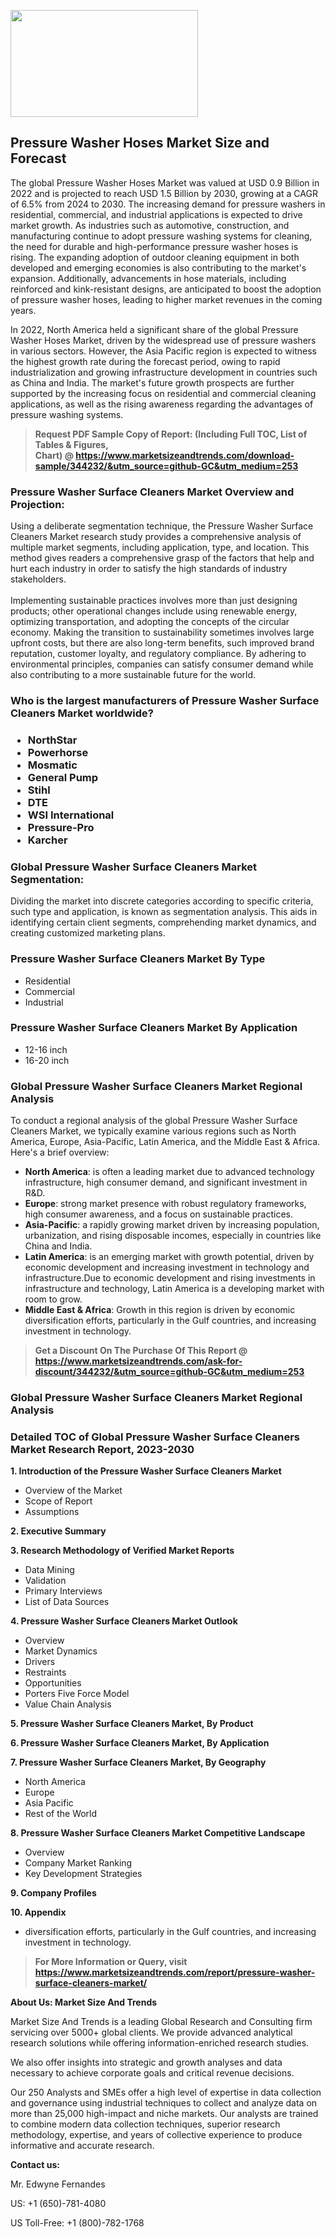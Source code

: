 <p><img class="alignnone size-medium wp-image-20088" src="https://ffe5etoiles.com/wp-content/uploads/2024/12/MST1-300x171.png" alt="" width="300" height="171" /></p><h2>Pressure Washer Hoses Market Size and Forecast</h2><p>The global Pressure Washer Hoses Market was valued at USD 0.9 Billion in 2022 and is projected to reach USD 1.5 Billion by 2030, growing at a CAGR of 6.5% from 2024 to 2030. The increasing demand for pressure washers in residential, commercial, and industrial applications is expected to drive market growth. As industries such as automotive, construction, and manufacturing continue to adopt pressure washing systems for cleaning, the need for durable and high-performance pressure washer hoses is rising. The expanding adoption of outdoor cleaning equipment in both developed and emerging economies is also contributing to the market's expansion. Additionally, advancements in hose materials, including reinforced and kink-resistant designs, are anticipated to boost the adoption of pressure washer hoses, leading to higher market revenues in the coming years.</p><p>In 2022, North America held a significant share of the global Pressure Washer Hoses Market, driven by the widespread use of pressure washers in various sectors. However, the Asia Pacific region is expected to witness the highest growth rate during the forecast period, owing to rapid industrialization and growing infrastructure development in countries such as China and India. The market's future growth prospects are further supported by the increasing focus on residential and commercial cleaning applications, as well as the rising awareness regarding the advantages of pressure washing systems.</p></p><blockquote id="" class=""><strong>Request PDF Sample Copy of Report: (Including Full TOC, List of Tables &amp; Figures, Chart)&nbsp;@&nbsp;<strong><a href="https://www.marketsizeandtrends.com/download-sample/344232/&utm_source=github-GC&utm_medium=253" target="_blank">https://www.marketsizeandtrends.com/download-sample/344232/&utm_source=github-GC&utm_medium=253</a></strong></strong></blockquote><h3 id="" class="">Pressure Washer Surface Cleaners Market&nbsp;Overview and Projection:</h3><p id="" class="">Using a deliberate segmentation technique, the Pressure Washer Surface Cleaners Market research study provides a comprehensive analysis of multiple market segments, including application, type, and location. This method gives readers a comprehensive grasp of the factors that help and hurt each industry in order to satisfy the high standards of industry stakeholders. <br /> <br />Implementing sustainable practices involves more than just designing products; other operational changes include using renewable energy, optimizing transportation, and adopting the concepts of the circular economy. Making the transition to sustainability sometimes involves large upfront costs, but there are also long-term benefits, such improved brand reputation, customer loyalty, and regulatory compliance. By adhering to environmental principles, companies can satisfy consumer demand while also contributing to a more sustainable future for the world.</p><h3 id="" class="">Who is the largest manufacturers of&nbsp;Pressure Washer Surface Cleaners Market worldwide?</h3><h3 class=""><p><ul><li>NorthStar </li><li> Powerhorse </li><li> Mosmatic </li><li> General Pump </li><li> Stihl </li><li> DTE </li><li> WSI International </li><li> Pressure-Pro </li><li> Karcher</li></ul></p></h3><h3 id="" class="">Global&nbsp;Pressure Washer Surface Cleaners Market Segmentation:</h3><p id="" class="">Dividing the market into discrete categories according to specific criteria, such type and application, is known as segmentation analysis. This aids in identifying certain client segments, comprehending market dynamics, and creating customized marketing plans.</p><h3 id="" class="">Pressure Washer Surface Cleaners Market&nbsp;By Type</h3><p><p><ul><li>Residential</li><li> Commercial</li><li> Industrial</p></li></ul></p></p><h3 id="" class="">Pressure Washer Surface Cleaners Market&nbsp;By Application</h3><p class=""><p><ul><li>12-16 inch</li><li> 16-20 inch</li></ul></p></p><h3 id="" class="">Global Pressure Washer Surface Cleaners Market Regional Analysis</h3><p id="" class="">To conduct a regional analysis of the global Pressure Washer Surface Cleaners Market, we typically examine various regions such as North America, Europe, Asia-Pacific, Latin America, and the Middle East &amp; Africa. Here's a brief overview:</p><ul><li><strong>North America</strong>: is often a leading market due to advanced technology infrastructure, high consumer demand, and significant investment in R&amp;D.</li><li><strong>Europe</strong>: strong market presence with robust regulatory frameworks, high consumer awareness, and a focus on sustainable practices.</li><li><strong>Asia-Pacific</strong>: a rapidly growing market driven by increasing population, urbanization, and rising disposable incomes, especially in countries like China and India.</li><li><strong>Latin America</strong>: is an emerging market with growth potential, driven by economic development and increasing investment in technology and infrastructure.Due to economic development and rising investments in infrastructure and technology, Latin America is a developing market with room to grow.</li><li><strong>Middle East &amp; Africa</strong>: Growth in this region is driven by economic diversification efforts, particularly in the Gulf countries, and increasing investment in technology.</li></ul><blockquote id="" class=""><strong>Get a Discount On The Purchase Of This Report @ <strong><a href="https://www.marketsizeandtrends.com/ask-for-discount/344232/&utm_source=github-GC&utm_medium=253" target="_blank">https://www.marketsizeandtrends.com/ask-for-discount/344232/&utm_source=github-GC&utm_medium=253</a></strong></strong></blockquote><h3 id="" class="">Global Pressure Washer Surface Cleaners Market Regional Analysis</h3><h3 id="" class="">Detailed TOC of Global Pressure Washer Surface Cleaners Market Research Report, 2023-2030</h3><p id="" class=""><strong>1. Introduction of the Pressure Washer Surface Cleaners Market</strong></p><ul><li>Overview of the Market</li><li>Scope of Report</li><li>Assumptions</li></ul><p id="" class=""><strong>2. Executive Summary</strong></p><p id="" class=""><strong>3. Research Methodology of Verified Market Reports</strong></p><ul><li>Data Mining</li><li>Validation</li><li>Primary Interviews</li><li>List of Data Sources</li></ul><p id="" class=""><strong>4. Pressure Washer Surface Cleaners Market Outlook</strong></p><ul><li>Overview</li><li>Market Dynamics</li><li>Drivers</li><li>Restraints</li><li>Opportunities</li><li>Porters Five Force Model</li><li>Value Chain Analysis</li></ul><p id="" class=""><strong>5. Pressure Washer Surface Cleaners Market, By Product</strong></p><p id="" class=""><strong>6. Pressure Washer Surface Cleaners Market, By Application</strong></p><p id="" class=""><strong>7. Pressure Washer Surface Cleaners Market, By Geography</strong></p><ul><li>North America</li><li>Europe</li><li>Asia Pacific</li><li>Rest of the World</li></ul><p id="" class=""><strong>8. Pressure Washer Surface Cleaners Market Competitive Landscape</strong></p><ul><li>Overview</li><li>Company Market Ranking</li><li>Key Development Strategies</li></ul><p id="" class=""><strong>9. Company Profiles</strong></p><p id="" class=""><strong>10. Appendix</strong></p><ul><li>diversification efforts, particularly in the Gulf countries, and increasing investment in technology.</li></ul><blockquote id="" class=""><strong>For More Information or Query, visit <strong><strong><a href="https://www.marketsizeandtrends.com/report/pressure-washer-surface-cleaners-market/" target="_blank">https://www.marketsizeandtrends.com/report/pressure-washer-surface-cleaners-market/</a></strong></strong></strong></blockquote><p id="" class=""><strong>About Us: Market Size And Trends</strong></p><p id="" class="">Market Size And Trends is a leading Global Research and Consulting firm servicing over 5000+ global clients. We provide advanced analytical research solutions while offering information-enriched research studies.</p><p id="" class="">We also offer insights into strategic and growth analyses and data necessary to achieve corporate goals and critical revenue decisions.</p><p id="" class="">Our 250 Analysts and SMEs offer a high level of expertise in data collection and governance using industrial techniques to collect and analyze data on more than 25,000 high-impact and niche markets. Our analysts are trained to combine modern data collection techniques, superior research methodology, expertise, and years of collective experience to produce informative and accurate research.</p><p id="" class=""><strong>Contact us:</strong></p><p id="" class="">Mr. Edwyne Fernandes</p><p id="" class="">US: +1 (650)-781-4080</p><p id="" class="">US Toll-Free: +1 (800)-782-1768</p>
